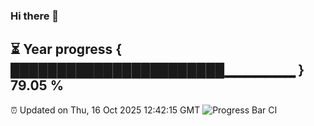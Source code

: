 ### Hi there 👋
⏳ Year progress { ███████████████████████▁▁▁▁▁▁▁ } 79.05 %
---
⏰ Updated on Thu, 16 Oct 2025 12:42:15 GMT
![Progress Bar CI](https://github.com/liununu/liununu/workflows/Progress%20Bar%20CI/badge.svg)
